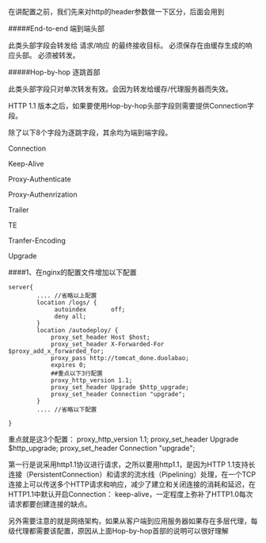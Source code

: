 在讲配置之前，我们先来对http的header参数做一下区分，后面会用到

#####End-to-end 端到端头部 

此类头部字段会转发给 请求/响应 的最终接收目标。 
必须保存在由缓存生成的响应头部。 
必须被转发。

#####Hop-by-hop 逐跳首部 

此类头部字段只对单次转发有效。会因为转发给缓存/代理服务器而失效。 

HTTP 1.1 版本之后，如果要使用Hop-by-hop头部字段则需要提供Connection字段。
 
除了以下8个字段为逐跳字段，其余均为端到端字段。
 
Connection

Keep-Alive

Proxy-Authenticate

Proxy-Authenrization

Trailer

TE

Tranfer-Encoding

Upgrade


####1、在nginx的配置文件增加以下配置

```shell
server{
		.... //省略以上配置
		location /logs/ {
			 autoindex       off;
			 deny all;
		}
		location /autodeploy/ {
			proxy_set_header Host $host;
			proxy_set_header X-Forwarded-For $proxy_add_x_forwarded_for;
			proxy_pass http://tomcat_done.duolabao;
			expires 0;
			##重点以下3行配置
			proxy_http_version 1.1;
			proxy_set_header Upgrade $http_upgrade;
			proxy_set_header Connection "upgrade";
		}
		.... //省略以下配置
			        
}

```
重点就是这3个配置：
proxy_http_version 1.1;
proxy_set_header Upgrade $http_upgrade;
proxy_set_header Connection "upgrade";

第一行是说采用http1.1协议进行请求，之所以要用http1.1，是因为HTTP 1.1支持长连接（PersistentConnection）和请求的流水线（Pipelining）处理，在一个TCP连接上可以传送多个HTTP请求和响应，减少了建立和关闭连接的消耗和延迟，在HTTP1.1中默认开启Connection： keep-alive，一定程度上弥补了HTTP1.0每次请求都要创建连接的缺点。

另外需要注意的就是网络架构，如果从客户端到应用服务器如果存在多层代理，每级代理都需要该配置，原因从上面Hop-by-hop首部的说明可以很好理解



